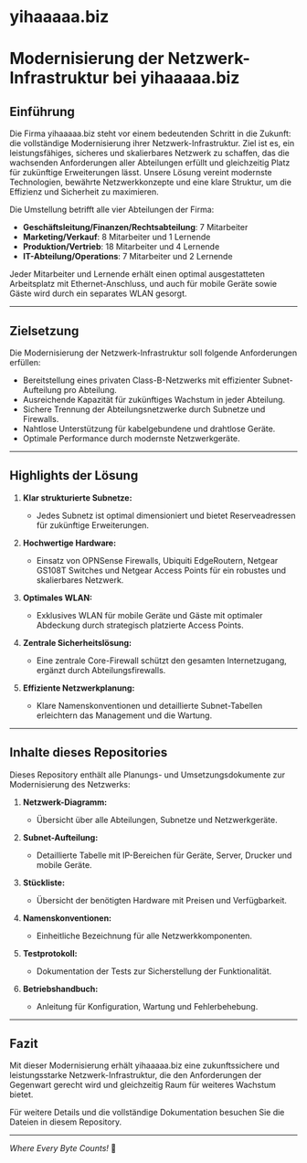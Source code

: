 # yihaaaaa.biz

# Modernisierung der Netzwerk-Infrastruktur bei yihaaaaa.biz

## Einführung
Die Firma yihaaaaa.biz steht vor einem bedeutenden Schritt in die Zukunft: die vollständige Modernisierung ihrer Netzwerk-Infrastruktur. Ziel ist es, ein leistungsfähiges, sicheres und skalierbares Netzwerk zu schaffen, das die wachsenden Anforderungen aller Abteilungen erfüllt und gleichzeitig Platz für zukünftige Erweiterungen lässt. Unsere Lösung vereint modernste Technologien, bewährte Netzwerkkonzepte und eine klare Struktur, um die Effizienz und Sicherheit zu maximieren.

Die Umstellung betrifft alle vier Abteilungen der Firma:
- **Geschäftsleitung/Finanzen/Rechtsabteilung**: 7 Mitarbeiter
- **Marketing/Verkauf**: 8 Mitarbeiter und 1 Lernende
- **Produktion/Vertrieb**: 18 Mitarbeiter und 4 Lernende
- **IT-Abteilung/Operations**: 7 Mitarbeiter und 2 Lernende

Jeder Mitarbeiter und Lernende erhält einen optimal ausgestatteten Arbeitsplatz mit Ethernet-Anschluss, und auch für mobile Geräte sowie Gäste wird durch ein separates WLAN gesorgt.

---

## Zielsetzung
Die Modernisierung der Netzwerk-Infrastruktur soll folgende Anforderungen erfüllen:
- Bereitstellung eines privaten Class-B-Netzwerks mit effizienter Subnet-Aufteilung pro Abteilung.
- Ausreichende Kapazität für zukünftiges Wachstum in jeder Abteilung.
- Sichere Trennung der Abteilungsnetzwerke durch Subnetze und Firewalls.
- Nahtlose Unterstützung für kabelgebundene und drahtlose Geräte.
- Optimale Performance durch modernste Netzwerkgeräte.

---

## Highlights der Lösung
1. **Klar strukturierte Subnetze:**
   - Jedes Subnetz ist optimal dimensioniert und bietet Reserveadressen für zukünftige Erweiterungen.

2. **Hochwertige Hardware:**
   - Einsatz von OPNSense Firewalls, Ubiquiti EdgeRoutern, Netgear GS108T Switches und Netgear Access Points für ein robustes und skalierbares Netzwerk.

3. **Optimales WLAN:**
   - Exklusives WLAN für mobile Geräte und Gäste mit optimaler Abdeckung durch strategisch platzierte Access Points.

4. **Zentrale Sicherheitslösung:**
   - Eine zentrale Core-Firewall schützt den gesamten Internetzugang, ergänzt durch Abteilungsfirewalls.

5. **Effiziente Netzwerkplanung:**
   - Klare Namenskonventionen und detaillierte Subnet-Tabellen erleichtern das Management und die Wartung.

---

## Inhalte dieses Repositories
Dieses Repository enthält alle Planungs- und Umsetzungsdokumente zur Modernisierung des Netzwerks:

1. **Netzwerk-Diagramm:**
   - Übersicht über alle Abteilungen, Subnetze und Netzwerkgeräte.

2. **Subnet-Aufteilung:**
   - Detaillierte Tabelle mit IP-Bereichen für Geräte, Server, Drucker und mobile Geräte.

3. **Stückliste:**
   - Übersicht der benötigten Hardware mit Preisen und Verfügbarkeit.

4. **Namenskonventionen:**
   - Einheitliche Bezeichnung für alle Netzwerkkomponenten.

5. **Testprotokoll:**
   - Dokumentation der Tests zur Sicherstellung der Funktionalität.

6. **Betriebshandbuch:**
   - Anleitung für Konfiguration, Wartung und Fehlerbehebung.

---

## Fazit
Mit dieser Modernisierung erhält yihaaaaa.biz eine zukunftssichere und leistungsstarke Netzwerk-Infrastruktur, die den Anforderungen der Gegenwart gerecht wird und gleichzeitig Raum für weiteres Wachstum bietet.

Für weitere Details und die vollständige Dokumentation besuchen Sie die Dateien in diesem Repository.

---

*Where Every Byte Counts!* 🍪

